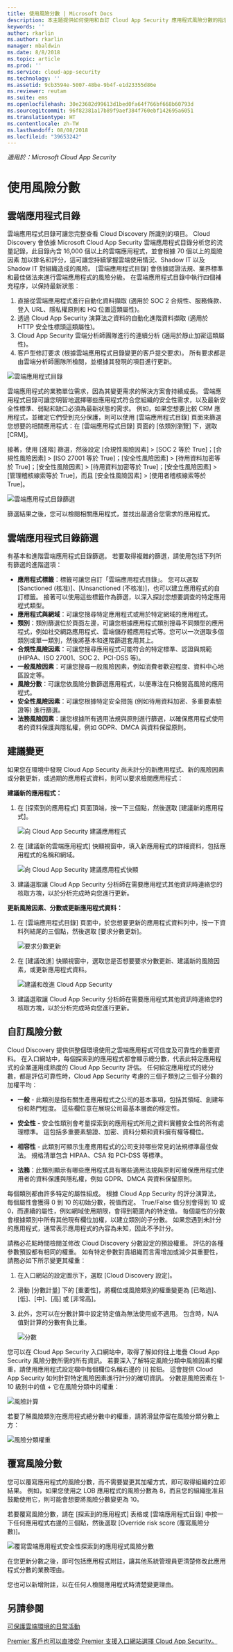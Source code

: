 ```yaml
---
title: 使用風險分數 | Microsoft Docs
description: 本主題提供如何使用和自訂 Cloud App Security 應用程式風險分數的指示。
keywords: ''
author: rkarlin
ms.author: rkarlin
manager: mbaldwin
ms.date: 8/8/2018
ms.topic: article
ms.prod: ''
ms.service: cloud-app-security
ms.technology: ''
ms.assetid: 9cb3594e-5007-48be-9b4f-e1d23355d86e
ms.reviewer: reutam
ms.suite: ems
ms.openlocfilehash: 30e23682d99613d1bed0fa64f766bf668b60793d
ms.sourcegitcommit: 96f82381a17b89f9aef384f760ebf142695a6051
ms.translationtype: HT
ms.contentlocale: zh-TW
ms.lasthandoff: 08/08/2018
ms.locfileid: "39653242"
---
```

*適用於：Microsoft Cloud App Security*


# <a name="working-with-the-risk-score"></a>使用風險分數  

## <a name="the-cloud-app-catalog"></a>雲端應用程式目錄

雲端應用程式目錄可讓您完整查看 Cloud Discovery 所識別的項目。 Cloud Discovery 會依據 Microsoft Cloud App Security 雲端應用程式目錄分析您的流量記錄，此目錄內含 16,000 個以上的雲端應用程式，並會根據 70 個以上的風險因素 加以排名和評分，這可讓您持續掌握雲端使用情況、Shadow IT 以及 Shadow IT 對組織造成的風險。
[雲端應用程式目錄] 會依據認證法規、業界標準和最佳做法來進行雲端應用程式的風險分級。 在雲端應用程式目錄中執行四個補充程序，以保持最新狀態︰
1.  直接從雲端應用程式進行自動化資料擷取 (適用於 SOC 2 合規性、服務條款、登入 URL、隱私權原則和 HQ 位置這類屬性)。
2.  透過 Cloud App Security 演算法之資料的自動化進階資料擷取 (適用於 HTTP 安全性標頭這類屬性)。
3.  Cloud App Security 雲端分析師團隊進行的連續分析 (適用於靜止加密這類屬性)。
4.  客戶型修訂要求 (根據雲端應用程式目錄變更的客戶提交要求)。 所有要求都是由雲端分析師團隊所檢閱，並根據其發現的項目進行更新。
  
![雲端應用程式目錄](./media/cloud-app-catalog.png)  

雲端應用程式的業務單位需求，因為其變更需求的解決方案會持續成長。 雲端應用程式目錄可讓您明智地選擇哪些應用程式符合您組織的安全性需求，以及最新安全性標準、弱點和缺口必須為最新狀態的需求。 例如，如果您想要比較 CRM 應用程式，並確定它們受到充分保護，則可以使用 [雲端應用程式目錄] 頁面來篩選您想要的相關應用程式：在 [雲端應用程式目錄] 頁面的 [依類別瀏覽] 下，選取 [CRM]。 

接著，使用 [進階] 篩選，然後設定 [合規性風險因素] > [SOC 2 等於 True]；[合規性風險因素] > [ISO 27001 等於 True]；[安全性風險因素] > [待用資料加密等於 True]；[安全性風險因素] > [待用資料加密等於 True]；[安全性風險因素] > [管理稽核線索等於 True]，而且 [安全性風險因素] > [使用者稽核線索等於 True]。

![雲端應用程式目錄篩選](./media/cloud-app-catalog-filters.png)

篩選結果之後，您可以檢閱相關應用程式，並找出最適合您需求的應用程式。

## <a name="cloud-app-catalog-filters"></a>雲端應用程式目錄篩選

有基本和進階雲端應用程式目錄篩選。 若要取得複雜的篩選，請使用包括下列所有篩選的進階選項：

- **應用程式標籤**：標籤可讓您自訂「雲端應用程式目錄」。 
  您可以選取 [Sanctioned (核准)]、[Unsanctioned (不核准)]，也可以建立應用程式的自訂標籤。 接著可以使用這些標籤作為篩選，以深入探討您想要調查的特定應用程式類型。 
- **應用程式與網域**：可讓您搜尋特定應用程式或用於特定網域的應用程式。 
- **類別**：類別篩選位於頁面左邊，可讓您根據應用程式類別搜尋不同類型的應用程式，例如社交網路應用程式、雲端儲存體應用程式等。您可以一次選取多個類別或單一類別，然後將基本和進階篩選套用其上。
- **合規性風險因素**：可讓您搜尋應用程式可能符合的特定標準、認證與規範 (HIPAA、ISO 27001、SOC 2、PCI-DSS 等)。
- **一般風險因素**：可讓您搜尋一般風險因素，例如消費者歡迎程度、資料中心地區設定等。
- **風險分數**：可讓您依風險分數篩選應用程式，以便專注在只檢閱高風險的應用程式。
- **安全性風險因素**：可讓您根據特定安全措施 (例如待用資料加密、多重要素驗證等) 進行篩選。
- **法務風險因素**：讓您根據所有適用法規與原則進行篩選，以確保應用程式使用者的資料保護與隱私權，例如 GDPR、DMCA 與資料保留原則。
 
## <a name="suggesting-a-change"></a>建議變更

如果您在環境中發現 Cloud App Security 尚未計分的新應用程式、新的風險因素或分數更新，或過期的應用程式資料，則可以要求檢閱應用程式：

**建議新的應用程式：**
1. 在 [探索到的應用程式] 頁面頂端，按一下三個點，然後選取 [建議新的應用程式]。 

   ![向 Cloud App Security 建議應用程式](./media/suggest-new-app.png)

2. 在 [建議新的雲端應用程式] 快顯視窗中，填入新應用程式的詳細資料，包括應用程式的名稱和網域。 

   ![向 Cloud App Security 建議應用程式快顯](./media/suggest-new-app-popup.png)

3. 建議選取讓 Cloud App Security 分析師在需要應用程式其他資訊時連絡您的核取方塊，以於分析完成時向您進行更新。

**更新風險因素、分數或更新應用程式資料：**

1. 在 [雲端應用程式目錄] 頁面中，於您想要更新的應用程式資料列中，按一下資料列結尾的三個點，然後選取 [要求分數更新]。

   ![要求分數更新](./media/request-score-update.png)

2. 在 [建議改進] 快顯視窗中，選取您是否想要要求分數更新、建議新的風險因素，或更新應用程式資料。

   ![建議和改進 Cloud App Security](./media/suggest-improvement-popup.png)

3. 建議選取讓 Cloud App Security 分析師在需要應用程式其他資訊時連絡您的核取方塊，以於分析完成時向您進行更新。
 


## <a name="customizing-the-risk-score"></a>自訂風險分數

Cloud Discovery 提供供整個環境使用之雲端應用程式可信度及可靠性的重要資料。 在入口網站中，每個探索到的應用程式都會顯示總分數，代表此特定應用程式的企業運用成熟度的 Cloud App Security 評估。 任何給定應用程式的總分數，都是評估可靠性時，Cloud App Security 考慮的三個子類別之三個子分數的加權平均︰  
  
-   **一般** - 此類別是指有關生產應用程式之公司的基本事項，包括其領域、創建年份和熱門程度。 這些欄位意在展現公司最基本層面的穩定性。  
  
-   **安全性** - 安全性類別會考量探索到的應用程式所用之資料實體安全性的所有處理標準。 這包括多重要素驗證、加密、資料分類和資料擁有權等欄位。  
  
-   **相容性** - 此類別可顯示生產應用程式的公司支持哪些常見的法規標準最佳做法。 規格清單包含 HIPAA、CSA 和 PCI-DSS 等標準。  

-  **法務**：此類別顯示有哪些應用程式具有哪些適用法規與原則可確保應用程式使用者的資料保護與隱私權，例如 GDPR、DMCA 與資料保留原則。
  
每個類別都由許多特定的屬性組成。 根據 Cloud App Security 的評分演算法，每個屬性會獲得 0 到 10 的初始分數，視值而定。 True/False 值分別會得到 10 或 0，而連續的屬性，例如網域使用期限，會得到範圍內的特定值。 每個屬性的分數會根據類別中所有其他現有欄位加權，以建立類別的子分數。 如果您遇到未計分的應用程式，通常表示應用程式的內容為未知，因此不予計分。  
  
請務必花點時間檢閱並修改 Cloud Discovery 分數設定的預設權重。 評估的各種參數預設都有相同的權重。 如有特定參數對貴組織而言需增加或減少其重要性，請務必如下所示變更其權重︰  
  
1. 在入口網站的設定圖示下，選取 [Cloud Discovery 設定]。  
  
2. 滑動 [分數計量] 下的 [重要性]，將欄位或風險類別的權重變更為 [已略過]、[低]、[中]、[高] 或 [非常高]。  
  
3. 此外，您可以在分數計算中設定特定值為無法使用或不適用。 包含時，N/A 值對計算的分數有負比重。  
  
   ![分數](./media/score.png "分數")  

您可以在 Cloud App Security 入口網站中，取得了解如何往上堆疊 Cloud App Security 風險分數所需的所有資訊。
若要深入了解特定風險分類中風險因素的權重，請使用應用程式設定檔中每個欄位名稱右邊的 [i] 按鈕。 這會提供 Cloud App Security 如何針對特定風險因素進行計分的確切資訊。 分數是風險因素在 1-10 級別中的值 + 它在風險分類中的權重：

![風險計算](./media/cac-weight.png)
  
若要了解風險類別在應用程式總分數中的權重，請將滑鼠停留在風險分類分數上方：

![風險分類權重](./media/risk-category-weight.png)

## <a name="overriding-the-risk-score"></a>覆寫風險分數
您可以覆寫應用程式的風險分數，而不需要變更其加權方式，即可取得組織的立即結果。 例如，如果您使用之 LOB 應用程式的風險分數為 8，而且您的組織批准且鼓勵使用它，則可能會想要將風險分數變更為 10。 

若要覆寫風險分數，請在 [探索到的應用程式] 表格或 [雲端應用程式目錄] 中按一下任何應用程式右邊的三個點，然後選取 [Override risk score (覆寫風險分數)]。

![覆寫雲端應用程式安全性探索到的應用程式風險分數](./media/override-risk-score.png)

在您更新分數之後，即可包括應用程式附註，讓其他系統管理員更清楚修改此應用程式分數的業務理由。 

您也可以新增附註，以在任何人檢閱應用程式時清楚變更理由。


 
## <a name="see-also"></a>另請參閱  
[可保護雲端環境的日常活動](daily-activities-to-protect-your-cloud-environment.md)   

[Premier 客戶也可以直接從 Premier 支援入口網站選擇 Cloud App Security。](https://premier.microsoft.com/)  
  
  